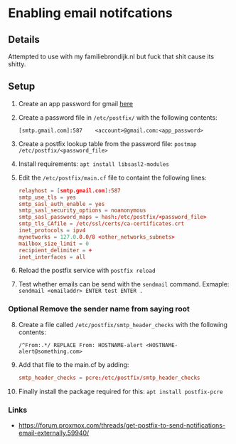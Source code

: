 # Enabling email notifcations 

## Details

Attempted to use with my familiebrondijk.nl but fuck that shit cause its shitty.

## Setup

1. Create an app password for gmail [here](https://myaccount.google.com/security)
2. Create a password file in `/etc/postfix/` with the following contents:

    ```password
    [smtp.gmail.com]:587    <account>@gmail.com:<app_password>
    ```

3. Create a postfix lookup table from the password file: `postmap /etc/postfix/<password_file>`
4. Install requirements: `apt install libsasl2-modules`
5. Edit the `/etc/postfix/main.cf` file to containt the following lines:

    ```main.cf
    relayhost = [smtp.gmail.com]:587
    smtp_use_tls = yes
    smtp_sasl_auth_enable = yes
    smtp_sasl_security_options = noanonymous
    smtp_sasl_password_maps = hash:/etc/postfix/<password_file>
    smtp_tls_CAfile = /etc/ssl/certs/ca-certificates.crt
    inet_protocols = ipv4
    mynetworks = 127.0.0.0/8 <other_networks_subnets>
    mailbox_size_limit = 0
    recipient_delimiter = +
    inet_interfaces = all
    ```

6. Reload the postfix service with `postfix reload`
7. Test whether emails can be send with the `sendmail` command. Exmaple: `sendmail <emailaddr> ENTER test ENTER .`

### **Optional** Remove the sender name from saying root

8. Create a file called `/etc/postfix/smtp_header_checks` with the following contents:

    ```smtp_header_checks
    /^From:.*/ REPLACE From: HOSTNAME-alert <HOSTNAME-alert@something.com>
    ```

9. Add that file to the main.cf by adding:

    ```main.cf
    smtp_header_checks = pcre:/etc/postfix/smtp_header_checks
    ```

10. Finally install the package required for this: `apt install postfix-pcre`

### Links

- <https://forum.proxmox.com/threads/get-postfix-to-send-notifications-email-externally.59940/>
